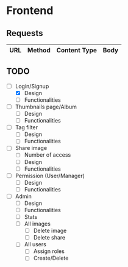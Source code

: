 # Frontend

## Requests

URL            |  Method | Content Type        | Body      
---------------|---------|---------------------|-------------
                            

## TODO
- [ ] Login/Signup
    - [x] Design
    - [ ] Functionalities
- [ ] Thumbnails page/Album
    - [ ] Design
    - [ ] Functionalities
- [ ] Tag filter
    - [ ] Design
    - [ ] Functionalities
- [ ] Share image
    - [ ] Number of access
    - [ ] Design
    - [ ] Functionalities
- [ ] Permission (User/Manager)
    - [ ] Design
    - [ ] Functionalities
- [ ] Admin
    - [ ] Design
    - [ ] Functionalities
    - [ ] Stats
    - [ ] All images
        - [ ] Delete image
        - [ ] Delete share
    - [ ] All users
        - [ ] Assign roles
        - [ ] Create/Delete